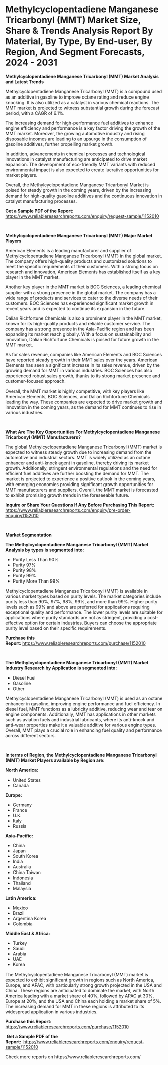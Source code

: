 <p><h1>Methylcyclopentadiene Manganese Tricarbonyl (MMT) Market Size, Share & Trends Analysis Report By Material, By Type, By End-user, By Region, And Segment Forecasts, 2024 - 2031</h1></p><p><strong>Methylcyclopentadiene Manganese Tricarbonyl (MMT) Market Analysis and Latest Trends</strong></p>
<p><p>Methylcyclopentadiene Manganese Tricarbonyl (MMT) is a compound used as an additive in gasoline to improve octane rating and reduce engine knocking. It is also utilized as a catalyst in various chemical reactions. The MMT market is projected to witness substantial growth during the forecast period, with a CAGR of 6.1%.</p><p>The increasing demand for high-performance fuel additives to enhance engine efficiency and performance is a key factor driving the growth of the MMT market. Moreover, the growing automotive industry and rising disposable incomes are leading to an upsurge in the consumption of gasoline additives, further propelling market growth.</p><p>In addition, advancements in chemical processes and technological innovations in catalyst manufacturing are anticipated to drive market expansion. The development of eco-friendly MMT variants with reduced environmental impact is also expected to create lucrative opportunities for market players.</p><p>Overall, the Methylcyclopentadiene Manganese Tricarbonyl Market is poised for steady growth in the coming years, driven by the increasing demand for high-quality gasoline additives and the continuous innovation in catalyst manufacturing processes.</p></p>
<p><strong>Get a Sample PDF of the Report:&nbsp;</strong> <a href="https://www.reliableresearchreports.com/enquiry/request-sample/1152010">https://www.reliableresearchreports.com/enquiry/request-sample/1152010</a></p>
<p>&nbsp;</p>
<p><strong>Methylcyclopentadiene Manganese Tricarbonyl (MMT) Major Market Players</strong></p>
<p><p>American Elements is a leading manufacturer and supplier of Methylcyclopentadiene Manganese Tricarbonyl (MMT) in the global market. The company offers high-quality products and customized solutions to meet the specific requirements of their customers. With a strong focus on research and innovation, American Elements has established itself as a key player in the MMT market.</p><p>Another key player in the MMT market is BOC Sciences, a leading chemical supplier with a strong presence in the global market. The company has a wide range of products and services to cater to the diverse needs of their customers. BOC Sciences has experienced significant market growth in recent years and is expected to continue its expansion in the future.</p><p>Dalian Richfortune Chemicals is also a prominent player in the MMT market, known for its high-quality products and reliable customer service. The company has a strong presence in the Asia-Pacific region and has been expanding its market reach globally. With a focus on sustainability and innovation, Dalian Richfortune Chemicals is poised for future growth in the MMT market.</p><p>As for sales revenue, companies like American Elements and BOC Sciences have reported steady growth in their MMT sales over the years. American Elements has seen a significant increase in its sales revenue, driven by the growing demand for MMT in various industries. BOC Sciences has also experienced robust sales growth, thanks to its strong market presence and customer-focused approach.</p><p>Overall, the MMT market is highly competitive, with key players like American Elements, BOC Sciences, and Dalian Richfortune Chemicals leading the way. These companies are expected to drive market growth and innovation in the coming years, as the demand for MMT continues to rise in various industries.</p></p>
<p>&nbsp;</p>
<p><strong>What Are The Key Opportunities For Methylcyclopentadiene Manganese Tricarbonyl (MMT) Manufacturers?</strong></p>
<p><p>The global Methylcyclopentadiene Manganese Tricarbonyl (MMT) market is expected to witness steady growth due to increasing demand from the automotive and industrial sectors. MMT is widely utilized as an octane enhancer and anti-knock agent in gasoline, thereby driving its market growth. Additionally, stringent environmental regulations and the need for efficient fuel additives are further boosting the demand for MMT. The market is projected to experience a positive outlook in the coming years, with emerging economies providing significant growth opportunities for MMT manufacturers and suppliers. Overall, the MMT market is forecasted to exhibit promising growth trends in the foreseeable future.</p></p>
<p><strong>Inquire or Share Your Questions If Any Before Purchasing This Report:</strong> <a href="https://www.reliableresearchreports.com/enquiry/pre-order-enquiry/1152010">https://www.reliableresearchreports.com/enquiry/pre-order-enquiry/1152010</a></p>
<p>&nbsp;</p>
<p><strong>Market Segmentation</strong></p>
<p><strong>The Methylcyclopentadiene Manganese Tricarbonyl (MMT) Market Analysis by types is segmented into:</strong></p>
<p><ul><li>Purity Less Than 90%</li><li>Purity 97%</li><li>Purity 98%</li><li>Purity 99%</li><li>Purity More Than 99%</li></ul></p>
<p><p>Methylcyclopentadiene Manganese Tricarbonyl (MMT) is available in various market types based on purity levels. The market categories include purity less than 90%, 97%, 98%, 99%, and more than 99%. Higher purity levels such as 99% and above are preferred for applications requiring exceptional quality and performance. The lower purity levels are suitable for applications where purity standards are not as stringent, providing a cost-effective option for certain industries. Buyers can choose the appropriate purity level based on their specific requirements.</p></p>
<p><strong>Purchase this Report:&nbsp;</strong><a href="https://www.reliableresearchreports.com/purchase/1152010">https://www.reliableresearchreports.com/purchase/1152010</a></p>
<p>&nbsp;</p>
<p><strong>The Methylcyclopentadiene Manganese Tricarbonyl (MMT) Market Industry Research by Application is segmented into:</strong></p>
<p><ul><li>Diesel Fuel</li><li>Gasoline</li><li>Other</li></ul></p>
<p><p>Methylcyclopentadiene Manganese Tricarbonyl (MMT) is used as an octane enhancer in gasoline, improving engine performance and fuel efficiency. In diesel fuel, MMT functions as a lubricity additive, reducing wear and tear on engine components. Additionally, MMT has applications in other markets such as aviation fuels and industrial lubricants, where its anti-knock and anti-wear properties make it a valuable additive for various engine types. Overall, MMT plays a crucial role in enhancing fuel quality and performance across different sectors.</p></p>
<p>&nbsp;</p>
<p><strong>In terms of Region, the Methylcyclopentadiene Manganese Tricarbonyl (MMT) Market Players available by Region are:</strong></p>
<p>
    <p> <strong> North America: </strong>
        <ul>
            <li>United States</li>
            <li>Canada</li>
        </ul>
        </p> 
    <p> <strong> Europe: </strong>
        <ul>
            <li>Germany</li>
            <li>France</li>
            <li>U.K.</li>
            <li>Italy</li>
            <li>Russia</li>
        </ul>
        </p> 
    <p> <strong> Asia-Pacific: </strong>
        <ul>
            <li>China</li>
            <li>Japan</li>
            <li>South Korea</li>
            <li>India</li>
            <li>Australia</li>
            <li>China Taiwan</li>
            <li>Indonesia</li>
            <li>Thailand</li>
            <li>Malaysia</li>
        </ul>
        </p> 
    <p> <strong> Latin America: </strong>
        <ul>
            <li>Mexico</li>
            <li>Brazil</li>
            <li>Argentina Korea</li>
            <li>Colombia</li>
        </ul>
        </p> 
    <p> <strong> Middle East & Africa: </strong>
        <ul>
            <li>Turkey</li>
            <li>Saudi</li>
            <li>Arabia</li>
            <li>UAE</li>
            <li>Korea</li>
        </ul>
    </p>
    </p>
<p><p>The Methylcyclopentadiene Manganese Tricarbonyl (MMT) market is expected to exhibit significant growth in regions such as North America, Europe, and APAC, with particularly strong growth projected in the USA and China. These regions are anticipated to dominate the market, with North America leading with a market share of 40%, followed by APAC at 30%, Europe at 20%, and the USA and China each holding a market share of 5%. The increasing demand for MMT in these regions is attributed to its widespread application in various industries.</p></p>
<p><strong>Purchase this Report: </strong><a href="https://www.reliableresearchreports.com/purchase/1152010">https://www.reliableresearchreports.com/purchase/1152010</a></p>
<p>&nbsp;<strong>Get a Sample PDF of the Report:&nbsp;&nbsp;</strong><a href="https://www.reliableresearchreports.com/enquiry/request-sample/1152010">https://www.reliableresearchreports.com/enquiry/request-sample/1152010</a></p>
<p><strong></strong></p>
<p>Check more reports on https://www.reliableresearchreports.com/</p>